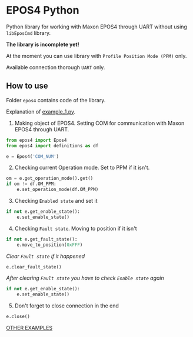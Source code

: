 # EPOS4 Python

Python library for working with Maxon EPOS4 through UART without 
using `libEposCmd` library.

**The library is incomplete yet!**

At the moment you can use library with `Profile Position Mode (PPM)` only.

Available connection thorough `UART` only.

## How to use

Folder `epos4` contains code of the library.

Explanation of [example_1.py](examples/example_1.py).

1. Making object of EPOS4. Setting COM for communication with Maxon EPOS4 through UART.

```python
from epos4 import Epos4
from epos4 import definitions as df

e = Epos4('COM_NUM')
```

2. Checking current Operation mode. Set to PPM if it isn't.

```python
om = e.get_operation_mode().get()
if om != df.OM_PPM:
    e.set_operation_mode(df.OM_PPM)
```

3. Checking `Enabled state` and set it

```python
if not e.get_enable_state():
    e.set_enable_state()
```

4. Checking `Fault state`. Moving to position if it isn't

```python
if not e.get_fault_state():
    e.move_to_position(0xFFF)
```

_Clear `Fault state` if it happened_

```python
e.clear_fault_state()
```

_After clearing `Fault state` you have to check `Enable state` again_

```python
if not e.get_enable_state():
    e.set_enable_state()
```

5. Don't forget to close connection in the end 

```python
e.close()
```

[OTHER EXAMPLES](examples)